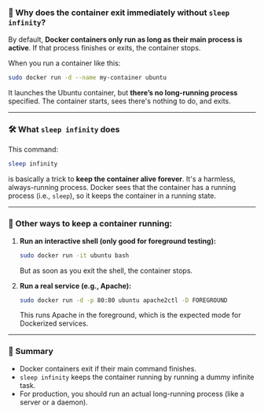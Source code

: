 ### 🤔 Why does the container **exit immediately** without `sleep infinity`?

By default, **Docker containers only run as long as their main process is active**. If that process finishes or exits, the container stops.

When you run a container like this:

```bash
sudo docker run -d --name my-container ubuntu
```

It launches the Ubuntu container, but **there’s no long-running process** specified. The container starts, sees there's nothing to do, and exits.

---

### 🛠 What `sleep infinity` does

This command:

```bash
sleep infinity
```

is basically a trick to **keep the container alive forever**. It's a harmless, always-running process. Docker sees that the container has a running process (i.e., `sleep`), so it keeps the container in a running state.

---

### 🧪 Other ways to keep a container running:

1. **Run an interactive shell (only good for foreground testing):**
   ```bash
   sudo docker run -it ubuntu bash
   ```
   But as soon as you exit the shell, the container stops.

2. **Run a real service (e.g., Apache):**
   ```bash
   sudo docker run -d -p 80:80 ubuntu apache2ctl -D FOREGROUND
   ```
   This runs Apache in the foreground, which is the expected mode for Dockerized services.

---

### 🧩 Summary

- Docker containers exit if their main command finishes.
- `sleep infinity` keeps the container running by running a dummy infinite task.
- For production, you should run an actual long-running process (like a server or a daemon).
